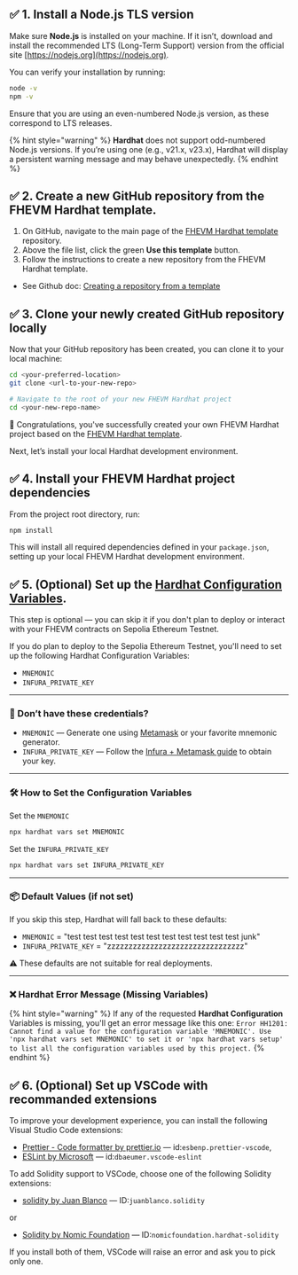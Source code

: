 ## ✅ 1. Install a Node.js TLS version

Make sure **Node.js** is installed on your machine. If it isn’t, download and install the recommended LTS (Long-Term
Support) version from the official site [https://nodejs.org](https://nodejs.org).

You can verify your installation by running:

```sh
node -v
npm -v
```

Ensure that you are using an even-numbered Node.js version, as these correspond to LTS releases.

{% hint style="warning" %}
**Hardhat** does not support odd-numbered Node.js versions. If you’re using one (e.g., v21.x, v23.x), Hardhat will display a persistent warning message and may behave unexpectedly.
{% endhint %}

## ✅ 2. Create a new GitHub repository from the FHEVM Hardhat template.

1. On GitHub, navigate to the main page of the
   [FHEVM Hardhat template](https://github.com/zama-ai/fhevm-hardhat-template) repository.
2. Above the file list, click the green **Use this template** button.
3. Follow the instructions to create a new repository from the FHEVM Hardhat template.

- See Github doc:
  [Creating a repository from a template](https://docs.github.com/en/repositories/creating-and-managing-repositories/creating-a-repository-from-a-template#creating-a-repository-from-a-template)

## ✅ 3. Clone your newly created GitHub repository locally

Now that your GitHub repository has been created, you can clone it to your local machine:

```sh
cd <your-preferred-location>
git clone <url-to-your-new-repo>

# Navigate to the root of your new FHEVM Hardhat project
cd <your-new-repo-name>
```

🎉 Congratulations, you've successfully created your own FHEVM Hardhat project based on the
[FHEVM Hardhat template](https://github.com/zama-ai/fhevm-hardhat-template).

Next, let’s install your local Hardhat development environment.

## ✅ 4. Install your FHEVM Hardhat project dependencies

From the project root directory, run:

```sh
npm install
```

This will install all required dependencies defined in your `package.json`, setting up your local FHEVM Hardhat
development environment.

## ✅ 5. (Optional) Set up the [Hardhat Configuration Variables](https://hardhat.org/hardhat-runner/docs/guides/configuration-variables).

This step is optional — you can skip it if you don't plan to deploy or interact with your FHEVM contracts on Sepolia
Ethereum Testnet.

If you do plan to deploy to the Sepolia Ethereum Testnet, you'll need to set up the following Hardhat Configuration
Variables:

- `MNEMONIC`
- `INFURA_PRIVATE_KEY`

---

### 🔐 Don’t have these credentials?

- `MNEMONIC` — Generate one using [Metamask](https://metamask.io) or your favorite mnemonic generator.
- `INFURA_PRIVATE_KEY` — Follow the [Infura + Metamask guide](https://docs.metamask.io/services/get-started/infura/) to
  obtain your key.

---

### 🛠 How to Set the Configuration Variables

Set the `MNEMONIC`

```sh
npx hardhat vars set MNEMONIC
```

Set the `INFURA_PRIVATE_KEY`

```sh
npx hardhat vars set INFURA_PRIVATE_KEY
```

---

### 📦 Default Values (if not set)

If you skip this step, Hardhat will fall back to these defaults:

- `MNEMONIC` = "test test test test test test test test test test test junk" 
- `INFURA_PRIVATE_KEY` = "zzzzzzzzzzzzzzzzzzzzzzzzzzzzzzzz"

⚠️ These defaults are not suitable for real deployments.

---

### ❌ Hardhat Error Message (Missing Variables)

{% hint style="warning" %}
If any of the requested **Hardhat Configuration** Variables is missing, you'll get an error message like this one:
`Error HH1201: Cannot find a value for the configuration variable 'MNEMONIC'. Use 'npx hardhat vars set MNEMONIC' to set it or 'npx hardhat vars setup' to list all the configuration variables used by this project.`
{% endhint %}


## ✅ 6. (Optional) Set up VSCode with recommanded extensions

To improve your development experience, you can install the following Visual Studio Code extensions:
- [Prettier - Code formatter by prettier.io](https://marketplace.visualstudio.com/items?itemName=esbenp.prettier-vscode) — id:`esbenp.prettier-vscode`,
- [ESLint by Microsoft](https://marketplace.visualstudio.com/items?itemName=dbaeumer.vscode-eslint) — id:`dbaeumer.vscode-eslint`

To add Solidity support to VSCode, choose one of the following Solidity extensions:
- [solidity by Juan Blanco](https://marketplace.visualstudio.com/items?itemName=JuanBlanco.solidity) — ID:`juanblanco.solidity`

or
  
- [Solidity by Nomic Foundation](https://marketplace.visualstudio.com/items?itemName=NomicFoundation.hardhat-solidity)  — ID:`nomicfoundation.hardhat-solidity`
  
If you install both of them, VSCode will raise an error and ask you to pick only one.
